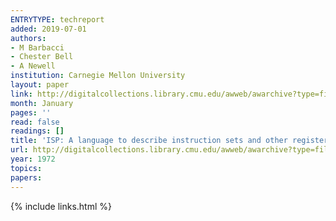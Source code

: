 ```yaml
---
ENTRYTYPE: techreport
added: 2019-07-01
authors:
- M Barbacci
- Chester Bell
- A Newell
institution: Carnegie Mellon University
layout: paper
link: http://digitalcollections.library.cmu.edu/awweb/awarchive?type=file&item=360601
month: January
pages: ''
read: false
readings: []
title: 'ISP: A language to describe instruction sets and other register transfer systems'
url: http://digitalcollections.library.cmu.edu/awweb/awarchive?type=file&item=360601
year: 1972
topics:
papers:
---
```


{% include links.html %}
